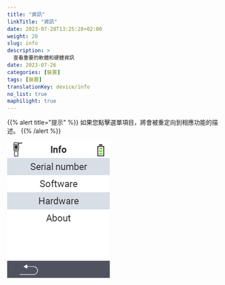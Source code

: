 ```yaml
---
title: "資訊"
linkTitle: "資訊"
date: 2023-07-28T13:25:28+02:00
weight: 20
slug: info
description: >
  查看重要的軟體和硬體資訊
date: 2023-07-26
categories: [裝置]
tags: [裝置]
translationKey: device/info
no_list: true
maphilight: true
---
```

{{% alert title="提示" %}}
如果您點擊選單項目，將會被重定向到相應功能的描述。
{{% /alert %}}

<img src="images/menu.png" alt="VitalControl 資訊" title="資訊" usemap="#workmap" class="maphilight" />

<map name="workmap">
  <area shape="rect" coords="2,40,238,80" alt="序號" title="點擊此處以檢索您的裝置序號&#10;滑鼠點擊：查看文件" href="/zh/docs/device/info/serial-number/">
  <area shape="rect" coords="2,80,238,120" alt="軟體" title="在此可找到查看您的軟體版本的說明&#10;滑鼠點擊：查看文件" href="/zh/docs/firmware/versions/">
  <area shape="rect" coords="2,120,238,160" alt="硬體" title="點擊此處以訪問您的裝置硬體資訊&#10;滑鼠點擊：查看文件" href="/zh/docs/device/info/hardware/">
  <area shape="rect" coords="2,160,238,200" alt="關於" title="調出供應商資訊&#10;滑鼠點擊：查看文件" href="/zh/docs/device/info/about/">

  <area shape="rect" coords="2,282,120,319" alt="返回" title="跳回上一層&#10;滑鼠點擊：打開文件" href="/zh/docs/device/">
</map>
